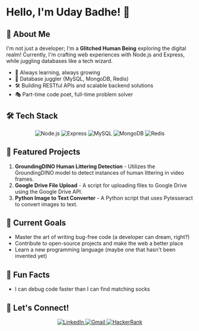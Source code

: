 # Hello, I'm Uday Badhe! 👋

## 🚀 About Me

I'm not just a developer; I'm a **Glitched Human Being** exploring the digital realm! Currently, I'm crafting web experiences with Node.js and Express, while juggling databases like a tech wizard.

- 🌱 Always learning, always growing
- 💾 Database juggler (MySQL, MongoDB, Redis)
- 🛠️ Building RESTful APIs and scalable backend solutions
- 🎭 Part-time code poet, full-time problem solver

## 🛠️ Tech Stack

<div align="center">

![Node.js](https://img.shields.io/badge/-Node.js-339933?style=for-the-badge&logo=node.js&logoColor=white)
![Express](https://img.shields.io/badge/-Express-000000?style=for-the-badge&logo=express&logoColor=white)
![MySQL](https://img.shields.io/badge/-MySQL-4479A1?style=for-the-badge&logo=mysql&logoColor=white)
![MongoDB](https://img.shields.io/badge/-MongoDB-47A248?style=for-the-badge&logo=mongodb&logoColor=white)
![Redis](https://img.shields.io/badge/-Redis-DC382D?style=for-the-badge&logo=redis&logoColor=white)

</div>

## 🌟 Featured Projects

1. **GroundingDINO Human Littering Detection** - Utilizes the GroundingDINO model to detect instances of human littering in video frames.
2. **Google Drive File Upload** - A script for uploading files to Google Drive using the Google Drive API.
3. **Python Image to Text Converter** - A Python script that uses Pytesseract to convert images to text.

## 🎯 Current Goals

- Master the art of writing bug-free code (a developer can dream, right?)
- Contribute to open-source projects and make the web a better place
- Learn a new programming language (maybe one that hasn't been invented yet)

## 🎉 Fun Facts

- I can debug code faster than I can find matching socks

## 🤝 Let's Connect!

<p align="center">
  <a href="https://www.linkedin.com/in/uday-badhe-4551a7204/" target="_blank">
    <img src="https://img.shields.io/badge/LinkedIn-0077B5?style=for-the-badge&logo=linkedin&logoColor=white" alt="LinkedIn"/>
  </a>
  <a href="mailto:udaybadhe001@gmail.com" target="_blank">
    <img src="https://img.shields.io/badge/Gmail-D14836?style=for-the-badge&logo=gmail&logoColor=white" alt="Gmail"/>
  </a>
  <a href="https://www.hackerrank.com/az466739" target="_blank">
    <img src="https://img.shields.io/badge/-Hackerrank-2EC866?style=for-the-badge&logo=HackerRank&logoColor=white" alt="HackerRank"/>
  </a>
</p>

